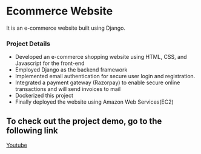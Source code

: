 # Ecommerce Website
It is an e-commerce website built using Django.

### Project Details
* Developed an e-commerce shopping website using HTML, CSS, and Javascript for the front-end
* Employed Django as the backend framework 
* Implemented email authentication for secure user login and registration.
* Integrated a payment gateway (Razorpay) to enable secure online transactions and will send invoices to mail
* Dockerized this project
* Finally deployed the website using Amazon Web Services(EC2)


## To check out the project demo, go to the following link
[Youtube](https://www.youtube.com/watch?v=zrAiJte4CSE&lc=Ugx3OgsmyuApErbSkFp4AaABAg)
